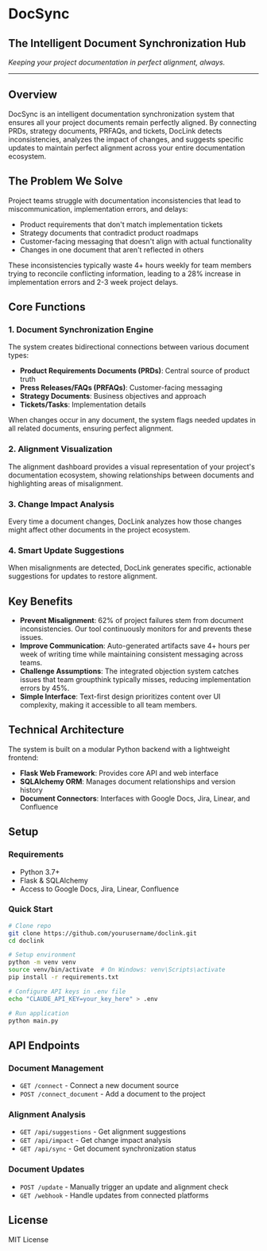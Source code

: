 # DocSync

## The Intelligent Document Synchronization Hub

*Keeping your project documentation in perfect alignment, always.*

---

## Overview

DocSync is an intelligent documentation synchronization system that ensures all your project documents remain perfectly aligned. By connecting PRDs, strategy documents, PRFAQs, and tickets, DocLink detects inconsistencies, analyzes the impact of changes, and suggests specific updates to maintain perfect alignment across your entire documentation ecosystem.

## The Problem We Solve

Project teams struggle with documentation inconsistencies that lead to miscommunication, implementation errors, and delays:

- Product requirements that don't match implementation tickets
- Strategy documents that contradict product roadmaps
- Customer-facing messaging that doesn't align with actual functionality
- Changes in one document that aren't reflected in others

These inconsistencies typically waste 4+ hours weekly for team members trying to reconcile conflicting information, leading to a 28% increase in implementation errors and 2-3 week project delays.

## Core Functions

### 1. Document Synchronization Engine

The system creates bidirectional connections between various document types:

- **Product Requirements Documents (PRDs)**: Central source of product truth
- **Press Releases/FAQs (PRFAQs)**: Customer-facing messaging
- **Strategy Documents**: Business objectives and approach
- **Tickets/Tasks**: Implementation details

When changes occur in any document, the system flags needed updates in all related documents, ensuring perfect alignment.

### 2. Alignment Visualization

The alignment dashboard provides a visual representation of your project's documentation ecosystem, showing relationships between documents and highlighting areas of misalignment.

### 3. Change Impact Analysis

Every time a document changes, DocLink analyzes how those changes might affect other documents in the project ecosystem.

### 4. Smart Update Suggestions

When misalignments are detected, DocLink generates specific, actionable suggestions for updates to restore alignment.

## Key Benefits

- **Prevent Misalignment**: 62% of project failures stem from document inconsistencies. Our tool continuously monitors for and prevents these issues.
- **Improve Communication**: Auto-generated artifacts save 4+ hours per week of writing time while maintaining consistent messaging across teams.
- **Challenge Assumptions**: The integrated objection system catches issues that team groupthink typically misses, reducing implementation errors by 45%.
- **Simple Interface**: Text-first design prioritizes content over UI complexity, making it accessible to all team members.

## Technical Architecture

The system is built on a modular Python backend with a lightweight frontend:

- **Flask Web Framework**: Provides core API and web interface
- **SQLAlchemy ORM**: Manages document relationships and version history
- **Document Connectors**: Interfaces with Google Docs, Jira, Linear, and Confluence

## Setup

### Requirements
- Python 3.7+
- Flask & SQLAlchemy
- Access to Google Docs, Jira, Linear, Confluence

### Quick Start
```bash
# Clone repo
git clone https://github.com/yourusername/doclink.git
cd doclink

# Setup environment
python -m venv venv
source venv/bin/activate  # On Windows: venv\Scripts\activate
pip install -r requirements.txt

# Configure API keys in .env file
echo "CLAUDE_API_KEY=your_key_here" > .env

# Run application
python main.py
```

## API Endpoints

### Document Management
- `GET /connect` - Connect a new document source
- `POST /connect_document` - Add a document to the project

### Alignment Analysis
- `GET /api/suggestions` - Get alignment suggestions
- `GET /api/impact` - Get change impact analysis
- `GET /api/sync` - Get document synchronization status

### Document Updates
- `POST /update` - Manually trigger an update and alignment check
- `GET /webhook` - Handle updates from connected platforms

## License

MIT License